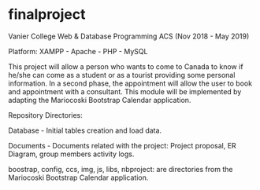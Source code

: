 # finalproject

Vanier College Web & Database Programming ACS (Nov 2018 - May 2019)

Platform: XAMPP - Apache - PHP - MySQL

This project will allow a person who wants to come to Canada to know if he/she can come as a student
or as a tourist providing some personal information. In a second phase, the appointment will allow the
user to book and appointment with a consultant. This module will be implemented by adapting the
Mariocoski Bootstrap Calendar application.

Repository Directories:

Database - Initial tables creation and load data.

Documents - Documents related with the project: Project proposal, ER Diagram, group members activity logs.

boostrap, config, ccs, img, js, libs, nbproject: are directories from the Mariocoski Bootstrap Calendar application.
